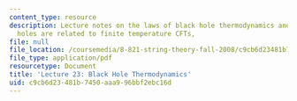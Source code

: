 ```yaml
---
content_type: resource
description: Lecture notes on the laws of black hole thermodynamics and how AdS black
  holes are related to finite temperature CFTs,
file: null
file_location: /coursemedia/8-821-string-theory-fall-2008/c9cb6d23481b7450aaa996bbf2ebc16d_lecture23.pdf
file_type: application/pdf
resourcetype: Document
title: 'Lecture 23: Black Hole Thermodynamics'
uid: c9cb6d23-481b-7450-aaa9-96bbf2ebc16d
---
```

